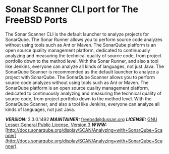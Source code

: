 # Sonar Scanner CLI port for The FreeBSD Ports

The Sonar Scanner CLI is the default launcher to analyze projects for SonarQube. The Sonar Runner allows you to perform source code analyzes without using tools such as Ant or Maven. The SonarQube platform is an open source quality management platform, dedicated to continuously analyzing and measuring the technical quality of source code, from project portfolio down to the method level. With the Sonar Runner, and also a tool like Jenkins, everyone can analyze all kinds of languages, not just Java. The SonarQube Scanner is recommended as the default launcher to analyze a project with SonarQube. The SonarQube Scanner allows you to perform source code analyzes without using tools such as Ant or Maven. The SonarQube platform is an open source quality management platform, dedicated to continuously analyzing and measuring the technical quality of source code, from project portfolio down to the method level. With the SonarQube Scanner, and also a tool like Jenkins, everyone can analyze all kinds of languages, not just Java.

___VERSION:___ 3.3.0.1492
___MAINTAINER:___ <freebsd@dussan.org>
___LICENSE:___ [GNU Lesser General Public License, Version 3](http://www.gnu.org/licenses/lgpl-3.0.html)
___WWW:___ [http://docs.sonarqube.org/display/SCAN/Analyzing+with+SonarQube+Scanner](http://docs.sonarqube.org/display/SCAN/Analyzing+with+SonarQube+Scanner)
